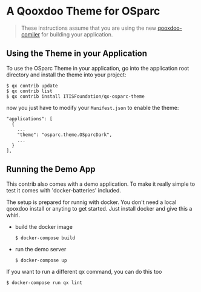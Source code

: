 # A Qooxdoo Theme for OSparc

> These instructions assume that you are using the new [qooxdoo-comiler](https://github.com/qooxdoo/qooxdoo-compiler)
> for building your application.

## Using the Theme in your Application

To use the OSparc Theme in your application, go into the application root directory
and install the theme into your project:

```console
$ qx contrib update
$ qx contrib list
$ qx contrib install ITISFoundation/qx-osparc-theme
```

now you just have to modify your `Manifest.json` to enable the theme:

```json5
"applications": [
  {
    ...
    "theme": "osparc.theme.OSparcDark",
    ...
  }
],
```

## Running the Demo App

This contrib also comes with a demo application. To make it really simple to test
it comes with 'docker-batteries' included.

The setup is prepared for runnig with docker. You don't
need a local qooxdoo install or anyting to get started. Just install docker
and give this a whirl.

* build the docker image
  ```console
  $ docker-compose build
  ```

* run the demo server
   ```console
   $ docker-compose up
   ```

If you want to run a different qx command, you can do this too

```console
$ docker-compose run qx lint
```
